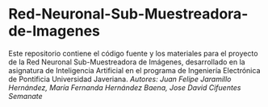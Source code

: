 # Red-Neuronal-Sub-Muestreadora-de-Imagenes
Este repositorio contiene el código fuente y los materiales para el proyecto de la Red Neuronal Sub-Muestreadora de Imágenes, desarrollado en la asignatura de Inteligencia Artificial en el programa de Ingeniería Electrónica de Pontificia Universidad Javeriana. *Autores: Juan Felipe Jaramillo Hernández, María Fernanda Hernández Baena, Jose David Cifuentes Semanate*

